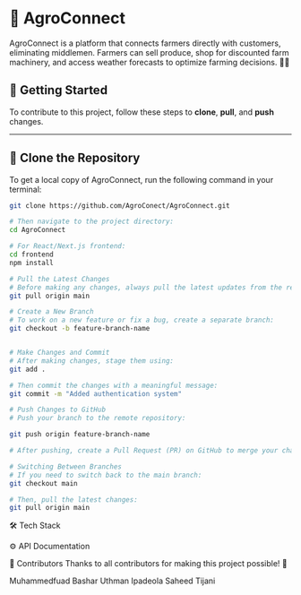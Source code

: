 # 🌱 AgroConnect

AgroConnect is a platform that connects farmers directly with customers, eliminating middlemen. Farmers can sell produce, shop for discounted farm machinery, and access weather forecasts to optimize farming decisions. 🚜🌾

## 📌 Getting Started

To contribute to this project, follow these steps to **clone**, **pull**, and **push** changes.

---

## **🔹 Clone the Repository**

To get a local copy of AgroConnect, run the following command in your terminal:

```sh
git clone https://github.com/AgroConect/AgroConnect.git

# Then navigate to the project directory:
cd AgroConnect

# For React/Next.js frontend:
cd frontend
npm install

# Pull the Latest Changes
# Before making any changes, always pull the latest updates from the repository:
git pull origin main

# Create a New Branch
# To work on a new feature or fix a bug, create a separate branch:
git checkout -b feature-branch-name


# Make Changes and Commit
# After making changes, stage them using:
git add .

# Then commit the changes with a meaningful message:
git commit -m "Added authentication system"

# Push Changes to GitHub
# Push your branch to the remote repository:

git push origin feature-branch-name

# After pushing, create a Pull Request (PR) on GitHub to merge your changes into the main branch.

# Switching Between Branches
# If you need to switch back to the main branch:
git checkout main

# Then, pull the latest changes:
git pull origin main

```

🛠 Tech Stack

⚙️ API Documentation

🤝 Contributors
Thanks to all contributors for making this project possible! 💪

Muhammedfuad Bashar
Uthman Ipadeola
Saheed Tijani